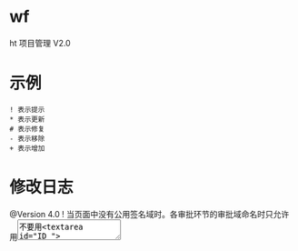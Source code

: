 # wf
ht 项目管理 V2.0
# 示例
	! 表示提示
	* 表示更新
	# 表示修复
	- 表示移除
	+ 表示增加
# 修改日志
@Version 4.0
	! 当页面中没有公用签名域时。各审批环节的审批域命名时只允许用<textarea name="ID_">不要用<textarea id="ID_">
	+ 当唯一选择时，添加了支持默认选择某环节名称
	+ 增加了拒绝时，意见加亮
@Version 6.0
	2015-02-13
	# 附件名称异常字符#
	# 完善了多条路由线是时，逻辑判断，原先的$.grep方法需要处理完所有的对象或元素才返回，这样会导致所有的条件路由都需要进行判断。现使用$.each加return false来控制只要一个条件满足时就跳出循环。
	2015-07-07
	+ 增加了条件比较的方法。
	2015-07-18
	* 附件分离。
@Version 6.1
	2015-09-03
	+ 调试功能
	+ 流程统一从流程库中读取，不在保存在当前文档中
